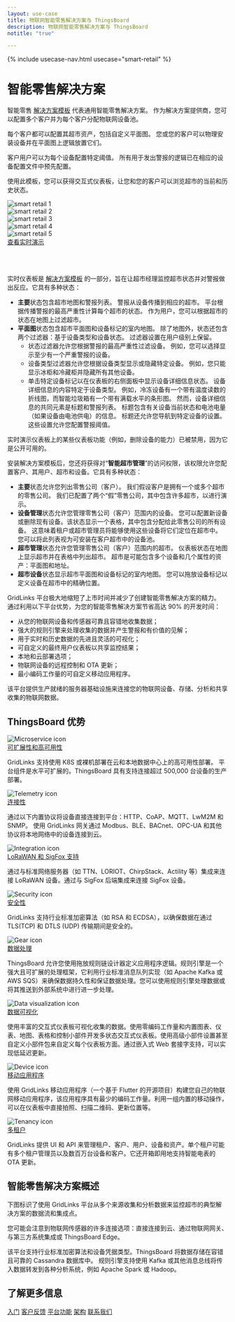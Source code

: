 ```yaml
---
layout: use-case
title: 物联网智能零售解决方案与 ThingsBoard
description: 物联网智能零售解决方案与 ThingsBoard
notitle: "true"

---
```


{% include usecase-nav.html usecase="smart-retail" %}

<h1 class="usecase-title">智能零售解决方案</h1>

智能零售 [解决方案模板](/docs/paas/solution-templates/smart-retail/) 代表通用智能零售解决方案。
作为解决方案提供商，您可以配置多个客户并为每个客户分配物联网设备池。

每个客户都可以配置其超市资产，包括自定义平面图。
您或您的客户可以物理安装设备并在平面图上逻辑放置它们。

客户用户可以为每个设备配置特定阈值。
所有用于发出警报的逻辑已在相应的设备配置文件中预先配置。

使用此模板，您可以获得交互式仪表板，让您和您的客户可以浏览超市的当前和历史状态。

<div class="usecase-carousel owl-carousel owl-theme">
    <div>
        <img class="item-image" src="/images/usecases/smart-retail/sr1.png" alt="smart retail 1">
    </div>
    <div>
        <img class="item-image" src="/images/usecases/smart-retail/sr2.png" alt="smart retail 2">
    </div>
    <div>
        <img class="item-image" src="/images/usecases/smart-retail/sr3.png" alt="smart retail 3">
    </div>
    <div>
        <img class="item-image" src="/images/usecases/smart-retail/sr4.png" alt="smart retail 4">
    </div>
    <div>
        <img class="item-image" src="/images/usecases/smart-retail/sr5.png" alt="smart retail 5">
    </div>
</div>

<div class="center" style="margin-bottom: 64px;">
    <a target="_blank" href="https://thingsboard.cloud/dashboard/551d4ca0-8b54-11ec-98f9-ff45c37940c6?publicId=4978baf0-8a92-11ec-98f9-ff45c37940c6" class="button">查看实时演示</a>
</div>

实时仪表板是 [解决方案模板](/docs/paas/solution-templates/smart-retail) 的一部分，旨在让超市经理监控超市状态并对警报做出反应。它具有多种状态：

* **主要**状态包含超市地图和警报列表。
警报从设备传播到相应的超市。
平台根据传播警报的最高严重性计算每个超市的状态。
作为用户，您可以根据超市的状态在地图上过滤超市。
* **平面图**状态包含超市平面图和设备标记的室内地图。
除了地图外，状态还包含两个过滤器：基于设备类型和设备状态。
过滤器设置在用户级别上保留。
    * 状态过滤器允许您根据警报的最高严重性过滤设备。
      例如，您可以选择显示至少有一个严重警报的设备。
    * 设备类型过滤器允许您根据设备类型显示或隐藏特定设备。
      例如，您只能显示冰柜和冷藏柜并隐藏所有其他设备。
    * 单击特定设备标记以在仪表板的右侧面板中显示设备详细信息状态。
      设备详细信息的内容特定于设备类型。
      例如，冷冻设备有一个带有温度读数的折线图，而智能垃圾箱有一个带有满载水平的条形图。
      然而，设备详细信息的共同元素是标题和警报列表。
      标题包含有关设备当前状态和电池电量（如果设备由电池供电）的信息。
      标题还允许您导航到特定设备的设置。这些设置允许您配置警报阈值。

实时演示仪表板上的某些仪表板功能（例如，删除设备的能力）已被禁用，因为它是公开可用的。

安装解决方案模板后，您还将获得对“**智能超市管理**”的访问权限，该权限允许您配置客户、其用户、超市和设备。它具有多种状态：

* **主要**状态允许您列出零售公司（客户）。
  我们假设客户是拥有一个或多个超市的零售公司。
  我们已配置了两个“假”零售公司，其中包含许多超市，以进行演示。
 * **设备管理**状态允许您管理零售公司（客户）范围内的设备。
  您可以配置新设备或删除现有设备。该状态显示一个表格，其中包含分配给此零售公司的所有设备。
  这意味着租户或超市管理员将能够使用这些设备将它们定位在超市中。
  您可以将此列表视为可安装在客户超市中的设备池。
* **超市管理**状态允许您管理零售公司（客户）范围内的超市。
    仪表板状态在地图上显示超市并在表格中列出超市。
    超市是可能包含多个设备和几个属性的资产：平面图和地址。
* **超市设备**状态显示超市平面图和设备标记的室内地图。
    您可以拖放设备标记以定义设备在超市中的精确位置。

GridLinks 平台极大地缩短了上市时间并减少了创建智能零售解决方案的精力。
通过利用以下平台优势，为您的智能零售解决方案节省高达 90% 的开发时间：

- 从您的物联网设备和传感器可靠且容错地收集数据；
- 强大的规则引擎来处理收集的数据并产生警报和有价值的见解；
- 用于实时和历史数据的先进且灵活的可视化；
- 可自定义的最终用户仪表板以共享监控结果；
- 本地和云部署选项；
- 物联网设备的远程控制和 OTA 更新；
- 最小编码工作量的可自定义移动应用程序。

该平台提供生产就绪的服务器基础设施来连接您的物联网设备、存储、分析和共享收集的物联网数据。


## ThingsBoard 优势
<section class="usecase-advantages">
    <div class="usecase-background">
        <div class="bottom-features1"></div><div class="bottom-features2"></div><div class="small11"></div><div class="small12"></div>
    </div>
    <div class="cards row">
        <div class="col-lg-6">
            <div class="block">
                <img src="/images/microservices-icon.svg" alt="Microservice icon">
                <div>
                    <a class="title" href="/docs/reference/msa/">可扩展性和高可用性</a>
                    <p>GridLinks 支持使用 K8S 或裸机部署在云和本地数据中心上的高可用性部署。
                        平台组件是水平可扩展的。ThingsBoard 具有支持连接超过 500,000 台设备的生产部署。</p>
                </div>
            </div>
        </div>
        <div class="col-lg-6">
            <div class="block">
                <img src="/images/telemetry-icon.svg" alt="Telemetry icon">
                <div>
                    <a class="title" href="/docs/getting-started-guides/connectivity/">连接性</a>
                    <p>通过以下内置协议将设备直接连接到平台：HTTP、CoAP、MQTT、LwM2M 和 SNMP。
                        使用 GridLinks 网关通过 Modbus、BLE、BACnet、OPC-UA 和其他协议将本地网络中的设备连接到云。</p>
                </div>
            </div>
        </div>
        <div class="col-lg-6">
            <div class="block">
                <img src="/images/integration-icon.svg" alt="Integration icon">
                <div>
                    <a class="title" href="/docs/user-guide/integrations/">LoRaWAN 和 SigFox 支持</a>
                    <p>通过与标准网络服务器（如 TTN、LORIOT、ChirpStack、Actility 等）集成来连接 LoRaWAN 设备。通过与 SigFox 后端集成来连接 SigFox 设备。</p>
                </div>
            </div>
        </div>
        <div class="col-lg-6">
            <div class="block">
                <img src="/images/security-icon.svg" alt="Security icon">
                <div>
                    <a class="title" href="/docs/pe/user-guide/ssl/http-over-ssl/">安全性</a>
                    <p>GridLinks 支持行业标准加密算法（如 RSA 和 ECDSA），以确保数据在通过 TLS(TCP) 和 DTLS (UDP) 传输期间是安全的。</p>
                </div>
            </div>
        </div>
        <div class="col-lg-6">
            <div class="block">
                <img src="/images/engine-icon.svg" alt="Gear icon">
                <div>
                    <a class="title" href="/docs/pe/user-guide/rule-engine-2-0/overview/">数据处理</a>
                    <p>ThingsBoard 允许您使用拖放规则链设计器定义应用程序逻辑。规则引擎是一个强大且可扩展的处理框架，它利用行业标准消息队列实现（如 Apache Kafka 或 AWS SQS）来确保数据持久性和保证数据处理。您可以使用规则引擎处理数据或将其推送到外部系统中进行进一步处理。</p>
                </div>
            </div>
        </div>
        <div class="col-lg-6">
            <div class="block">
                <img src="/images/visualization-icon.svg" alt="Data visualization icon">
                <div>
                    <a class="title" href="/docs/user-guide/dashboards/">数据可视化</a>
                    <p>使用丰富的交互式仪表板可视化收集的数据。使用零编码工作量和内置图表、仪表、地图、表格和控制小部件开发多状态交互式仪表板。使用高级小部件设置甚至自定义小部件包来自定义每个仪表板方面。通过嵌入式 Web 套接字支持，可以实现低延迟更新。</p>
                </div>
            </div>
        </div>
        <div class="col-lg-6">
            <div class="block">
                <img src="/images/device-icon.svg" alt="Device icon">
                <div>
                    <a class="title" href="/docs/mobile/">移动应用程序</a>
                    <p>使用 GridLinks 移动应用程序（一个基于 Flutter 的开源项目）构建您自己的物联网移动应用程序，该应用程序具有最少的编码工作量。利用一组内置的移动操作，可以在仪表板中直接拍照、扫描二维码、更新位置等。</p>
                </div>
            </div>
        </div>
        <div class="col-lg-6">
            <div class="block">
                <img src="/images/tenancy-icon.svg" alt="Tenancy icon">
                <div>
                    <a class="title" href="/docs/user-guide/entities-and-relations/">多租户</a>
                    <p>GridLinks 提供 UI 和 API 来管理租户、客户、用户、设备和资产。单个租户可能有多个租户管理员以及数百万台设备和客户。它还开箱即用地支持智能电表的 OTA 更新。</p>
                </div>
            </div>
        </div>
    </div>
</section>

## 智能零售解决方案概述

下图标识了使用 GridLinks 平台从多个来源收集和分析数据来监控超市的典型解决方案的数据流和集成点。

<object width="100%" style="max-width: max-content; margin: 32px 0" data="/images/iot-use-cases/common-edge.svg"></object>

您可能会注意到物联网传感器的许多连接选项：直接连接到云、通过物联网网关、与第三方系统集成或 ThingsBoard Edge。

该平台支持行业标准加密算法和设备凭据类型。ThingsBoard 将数据存储在容错且可靠的 Cassandra 数据库中。
规则引擎支持使用 Kafka 或其他消息总线将传入数据转发到各种分析系统，例如 Apache Spark 或 Hadoop。

## 了解更多信息
<div class="usecases-bottom-nav">
    <a href="/docs/getting-started-guides/helloworld/" class="button">入门</a>
    <a href="/industries/smart-energy/" class="button">客户反馈</a>
    <a href="/docs/#platform-features" class="button">平台功能</a>
    <a href="/docs/reference/" class="button">架构</a>
    <a href="/docs/contact-us/" class="button">联系我们</a>
</div>